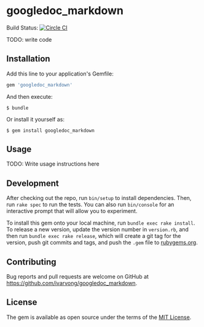 # googledoc_markdown

Build Status: [![Circle CI](https://circleci.com/gh/ivarvong/googledoc_markdown.svg?style=svg)](https://circleci.com/gh/ivarvong/googledoc_markdown)

TODO: write code

## Installation

Add this line to your application's Gemfile:

```ruby
gem 'googledoc_markdown'
```

And then execute:

    $ bundle

Or install it yourself as:

    $ gem install googledoc_markdown

## Usage

TODO: Write usage instructions here

## Development

After checking out the repo, run `bin/setup` to install dependencies. Then, run `rake spec` to run the tests. You can also run `bin/console` for an interactive prompt that will allow you to experiment.

To install this gem onto your local machine, run `bundle exec rake install`. To release a new version, update the version number in `version.rb`, and then run `bundle exec rake release`, which will create a git tag for the version, push git commits and tags, and push the `.gem` file to [rubygems.org](https://rubygems.org).

## Contributing

Bug reports and pull requests are welcome on GitHub at https://github.com/ivarvong/googledoc_markdown.


## License

The gem is available as open source under the terms of the [MIT License](http://opensource.org/licenses/MIT).

